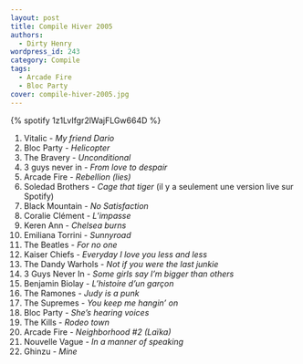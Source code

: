 ```yaml
---
layout: post
title: Compile Hiver 2005
authors:
  - Dirty Henry
wordpress_id: 243
category: Compile
tags:
  - Arcade Fire
  - Bloc Party
cover: compile-hiver-2005.jpg
---
```


{% spotify 1z1LvIfgr2lWajFLGw664D %}

1. Vitalic - _My friend Dario_
1. Bloc Party - _Helicopter_
1. The Bravery - _Unconditional_
1. 3 guys never in - _From love to despair_
1. Arcade Fire - _Rebellion (lies)_
1. Soledad Brothers - _Cage that tiger_ (il y a seulement une version live sur
   Spotify)
1. Black Mountain - _No Satisfaction_
1. Coralie Clément - _L’impasse_
1. Keren Ann - _Chelsea burns_
1. Emiliana Torrini - _Sunnyroad_
1. The Beatles - _For no one_
1. Kaiser Chiefs - _Everyday I love you less and less_
1. The Dandy Warhols - _Not if you were the last junkie_
1. 3 Guys Never In - _Some girls say I’m bigger than others_
1. Benjamin Biolay - _L’histoire d’un garçon_
1. The Ramones - _Judy is a punk_
1. The Supremes - _You keep me hangin’ on_
1. Bloc Party - _She’s hearing voices_
1. The Kills - _Rodeo town_
1. Arcade Fire - _Neighborhood #2 (Laïka)_
1. Nouvelle Vague - _In a manner of speaking_
1. Ghinzu - _Mine_
